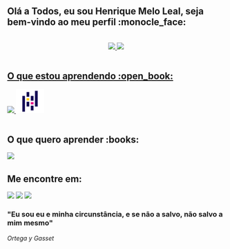 <h2>Olá a Todos, eu sou Henrique Melo Leal, seja bem-vindo ao meu perfil :monocle_face:</h2>
<br>

<div align="center" style="display: inline_block">
  <a href="https://github.com/HenriqueMLDEV">
  <img height="160em" src="https://github-readme-stats.vercel.app/api?username=HenriqueMLDEV&show_icons=true&theme=nightowl&include_all_commits=true&count_private=true"/>
  <img height="160em" src="https://github-readme-stats.vercel.app/api/top-langs/?username=HenriqueMLDEV&layout=compact&langs_count=7&theme=nightowl"/>
</div>
<br>
  
 <h2 aling="center">O que estou aprendendo :open_book: </h2>
 <div aling="center" style="display: inline_block">
 <a href="https://github.com/HenriqueMLDEV">
  <img src="https://skillicons.dev/icons?i=html,css,javascript,python&theme=light" />
  </a>
  <img alt="Henrique-PDS" height="55" width="65" src="https://github.com/devicons/devicon/blob/master/icons/pandas/pandas-original.svg"> 
 
</div>
<br>
 
<h2 aling="center">O que quero aprender :books: </h2>
  
 <div style="display: inline_block">
    <a href="https://github.com/HenriqueMLDEV">
    <img src="https://skillicons.dev/icons?i=c,java,php,mysql,lua&theme=light" />
  </a>
 </div>
  
  
  <h2>Me encontre em:</h2>
<div> 
 
  <a href = "mailto:hmleal7@gmail.com"><img src="https://img.shields.io/badge/-Gmail-%23333?style=for-the-badge&logo=gmail&logoColor=white" target="_blank"></a>
  <a href="https://www.linkedin.com/in/henrique-m-5a761511b/" target="_blank"><img src="https://img.shields.io/badge/-LinkedIn-%230077B5?style=for-the-badge&logo=linkedin&logoColor=white" target="_blank"></a>
 <a href="https://www.instagram.com/henrique.meloleal/" target="_blank"><img src="https://img.shields.io/badge/-Instagram-%23E4405F?style=for-the-badge&logo=instagram&logoColor=white" target="_blank"></a><br>
 </div>

 ###
  
<h3> "Eu sou eu e minha circunstância, e se não a salvo, não salvo a mim mesmo" </h3>  <i> Ortega y Gasset </i> 
  
 
